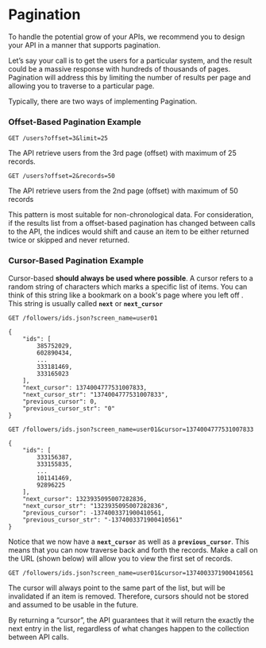 # Pagination

To handle the potential grow of your APIs,  we recommend you to design your API in a manner that supports pagination. 

Let’s say your call is to get the users for a particular system, and the result could be a massive response with hundreds of thousands of pages. Pagination will address this by limiting the number of results per page and allowing you to traverse to a particular page.

Typically, there are two ways of implementing Pagination.

### Offset-Based Pagination Example

 `GET /users?offset=3&limit=25`

The API retrieve users from the 3rd page \(offset\) with maximum of 25 records.

`GET /users?offset=2&records=50`

The API retrieve users from the 2nd page \(offset\) with maximum of 50 records

This pattern is most suitable for non-chronological data.  For consideration,  if  the results list from a offset-based pagination has changed between calls to the API, the indices would shift and cause an item to be either returned twice or skipped and never returned.

### Cursor-Based Pagination Example

Cursor-based **should always be used where possible**. A cursor refers to a random string of characters which marks a specific list of items. You can think of this string like  a bookmark on a book's page where you left off . This string  is usually called **`next`** or **`next_cursor`**

`GET /followers/ids.json?screen_name=user01`

```text
{
    "ids": [
        385752029,
        602890434,
        ...
        333181469,
        333165023
    ],
    "next_cursor": 1374004777531007833,
    "next_cursor_str": "1374004777531007833",
    "previous_cursor": 0,
    "previous_cursor_str": "0"
}
```

`GET /followers/ids.json?screen_name=user01&cursor=1374004777531007833`

```text
{
    "ids": [
        333156387,
        333155835,
        ...
        101141469,
        92896225
    ],
    "next_cursor": 1323935095007282836,
    "next_cursor_str": "1323935095007282836",
    "previous_cursor": -1374003371900410561,
    "previous_cursor_str": "-1374003371900410561"
}
```

Notice that we now have a **`next_cursor`** as well as a **`previous_cursor`**. This means that you can now traverse back and forth the records.  Make a call on the URL \(shown below\) will allow you to view the first set of records.

`GET /followers/ids.json?screen_name=user01&cursor=1374003371900410561`

The cursor will always point to the same part of the list, but will be invalidated if an item is removed. Therefore, cursors should not be stored and assumed to be usable in the future.

By returning a “cursor”, the API guarantees that it will return the exactly the next entry in the list, regardless of what changes happen to the collection between API calls. 

